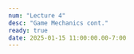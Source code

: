 ```yaml
---
num: "Lecture 4"
desc: "Game Mechanics cont."
ready: true
date: 2025-01-15 11:00:00.00-7:00
---
```

